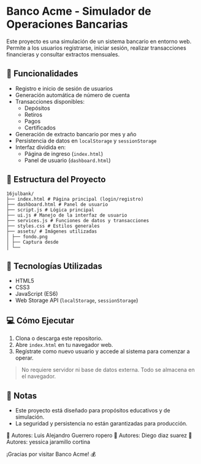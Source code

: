 # Banco Acme - Simulador de Operaciones Bancarias

Este proyecto es una simulación de un sistema bancario en entorno web. Permite a los usuarios registrarse, iniciar sesión, realizar transacciones financieras y consultar extractos mensuales.

## 🚀 Funcionalidades

- Registro e inicio de sesión de usuarios
- Generación automática de número de cuenta
- Transacciones disponibles:
  - Depósitos
  - Retiros
  - Pagos
  - Certificados
- Generación de extracto bancario por mes y año
- Persistencia de datos en `localStorage` y `sessionStorage`
- Interfaz dividida en:
  - Página de ingreso (`index.html`)
  - Panel de usuario (`dashboard.html`)

## 📁 Estructura del Proyecto

```
16julbank/
├── index.html # Página principal (login/registro)
├── dashboard.html # Panel de usuario
├── script.js # Lógica principal
├── ui.js # Manejo de la interfaz de usuario
├── services.js # Funciones de datos y transacciones
├── styles.css # Estilos generales
├── assets/ # Imágenes utilizadas
│ ├── fondo.png
│ ├── Captura desde 
│ └── 
```


## 🧰 Tecnologías Utilizadas

- HTML5
- CSS3
- JavaScript (ES6)
- Web Storage API (`localStorage`, `sessionStorage`)

## 💻 Cómo Ejecutar

1. Clona o descarga este repositorio.
2. Abre `index.html` en tu navegador web.
3. Regístrate como nuevo usuario y accede al sistema para comenzar a operar.

> No requiere servidor ni base de datos externa. Todo se almacena en el navegador.

## 📌 Notas

- Este proyecto está diseñado para propósitos educativos y de simulación.
- La seguridad y persistencia no están garantizadas para producción.


👤 Autores: Luis Alejandro Guerrero ropero
👤 Autores: Diego diaz suarez
👤 Autores: yessica jaramillo cortina

¡Gracias por visitar Banco Acme! 💰
